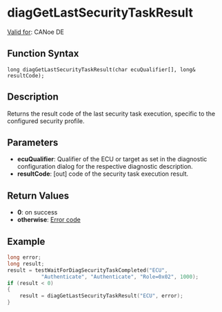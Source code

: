 # diagGetLastSecurityTaskResult

[Valid for](../../../Shared/FeatureAvailability.md):  CANoe DE

## Function Syntax

```
long diagGetLastSecurityTaskResult(char ecuQualifier[], long& resultCode);
```

## Description

Returns the result code of the last security task execution, specific to the configured security profile.

## Parameters

- **ecuQualifier**: Qualifier of the ECU or target as set in the diagnostic configuration dialog for the respective diagnostic description.
- **resultCode**: [out] code of the security task execution result.

## Return Values

- **0**: on success
- **otherwise**: [Error code](../CAPLfunctionsDiagnosticsErrorCode.md)

## Example

```c
long error;
long result;
result = testWaitForDiagSecurityTaskCompleted("ECU",
           "Authenticate", "Authenticate", "Role=0x02", 1000);
if (result < 0)
{
    result = diagGetLastSecurityTaskResult("ECU", error);
}
```
